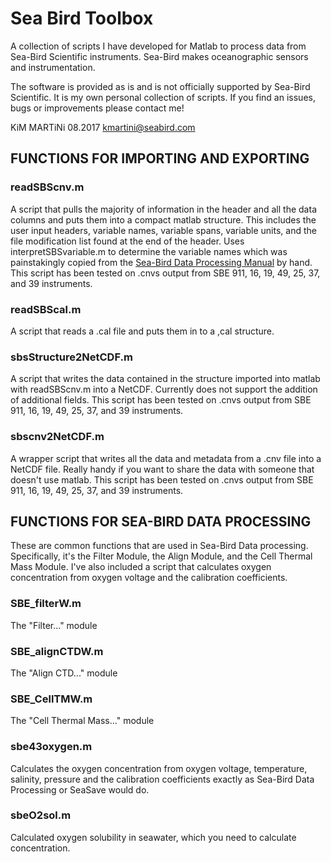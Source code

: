 # Sea Bird Toolbox

A collection of scripts I have developed for Matlab to process data from Sea-Bird Scientific instruments. Sea-Bird makes oceanographic sensors and instrumentation. 

The software is provided as is and is not officially supported by Sea-Bird Scientific. It is my own personal collection of scripts. If you find an issues, bugs or improvements please contact me! 

KiM MARTiNi 08.2017
kmartini@seabird.com


## FUNCTIONS FOR IMPORTING AND EXPORTING

### readSBScnv.m
A script that pulls the majority of information in the header and all the data columns and puts them into a compact matlab structure. This includes the user input headers, variable names, variable spans, variable units, and the file modification list found at the end of the header. Uses interpretSBSvariable.m to determine the variable names which was painstakingly copied from the [Sea-Bird Data Processing Manual](http://www.seabird.com/sites/default/files/documents/SBEDataProcessing_7.26.7.pdf) by hand. This script has been tested on .cnvs output from SBE 911, 16, 19, 49, 25, 37, and 39 instruments. 

### readSBScal.m
A script that reads a .cal file and puts them in to a ,cal structure. 

### sbsStructure2NetCDF.m
A script that writes the data contained in the structure imported into matlab with readSBScnv.m into a NetCDF. Currently does not support the addition of additional fields. This script has been tested on .cnvs output from SBE 911, 16, 19, 49, 25, 37, and 39 instruments. 

### sbscnv2NetCDF.m
A wrapper script that writes all the data and metadata from a .cnv file into a NetCDF file. Really handy if you want to share the data with someone that doesn't use matlab. This script has been tested on .cnvs output from SBE 911, 16, 19, 49, 25, 37, and 39 instruments. 

## FUNCTIONS FOR SEA-BIRD DATA PROCESSING
These are common functions that are used in Sea-Bird Data processing. Specifically, it's the Filter Module, the Align Module, and the Cell Thermal Mass Module. I've also included a script that calculates oxygen concentration from oxygen voltage and the calibration coefficients. 

### SBE_filterW.m
The "Filter..." module

### SBE_alignCTDW.m
The "Align CTD..." module

### SBE_CellTMW.m
The "Cell Thermal Mass..." module

### sbe43oxygen.m
Calculates the oxygen concentration from oxygen voltage, temperature, salinity, pressure and the calibration coefficients exactly as Sea-Bird Data Processing or SeaSave would do.

### sbeO2sol.m
Calculated oxygen solubility in seawater, which you need to calculate concentration.